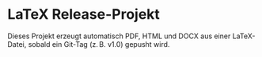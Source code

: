 # LaTeX Release-Projekt

Dieses Projekt erzeugt automatisch PDF, HTML und DOCX aus einer LaTeX-Datei, sobald ein Git-Tag (z. B. v1.0) gepusht wird.